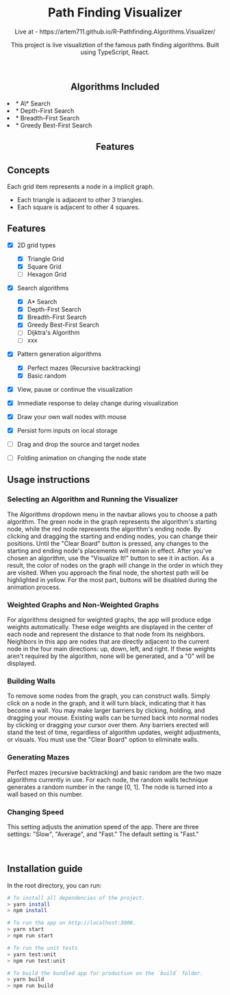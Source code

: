 <h1 align="center">Path Finding Visualizer</h1>

<p align="center">Live at - https://artem711.github.io/R-Pathfinding.Algorithms.Visualizer/ </p>
<p align="center"> This project is live visualiztion of the famous path finding algorithms. Built using TypeScript, React. </p>
<br/>

<h2 align="center">Algorithms Included</h2>
<li>* A\* Search</li>
<li>* Depth-First Search</li>
<li>* Breadth-First Search</li>
<li>* Greedy Best-First Search</li>

<h2 align="center">Features</h2>

## Concepts

Each grid item represents a node in a implicit graph.

- Each triangle is adjacent to other 3 triangles.
- Each square is adjacent to other 4 squares.

## Features

- [x] 2D grid types

  - [x] Triangle Grid
  - [x] Square Grid
  - [ ] Hexagon Grid

- [x] Search algorithms

  - [x] A\* Search
  - [x] Depth-First Search
  - [x] Breadth-First Search
  - [x] Greedy Best-First Search
  - [ ] Dijktra's Algorithm
  - [ ] xxx

- [x] Pattern generation algorithms

  - [x] Perfect mazes (Recursive backtracking)
  - [x] Basic random

- [x] View, pause or continue the visualization
- [x] Immediate response to delay change during visualization
- [x] Draw your own wall nodes with mouse
- [x] Persist form inputs on local storage
- [ ] Drag and drop the source and target nodes
- [ ] Folding animation on changing the node state

## Usage instructions

### Selecting an Algorithm and Running the Visualizer

The Algorithms dropdown menu in the navbar allows you to choose a path algorithm.
The green node in the graph represents the algorithm's starting node, while the red node represents the algorithm's ending node.
By clicking and dragging the starting and ending nodes, you can change their positions.
Until the "Clear Board" button is pressed, any changes to the starting and ending node's placements will remain in effect.
After you've chosen an algorithm, use the "Visualize It!" button to see it in action. As a result, the color of nodes on the graph
will change in the order in which they are visited. When you approach the final node, the shortest path will be highlighted in yellow.
For the most part, buttons will be disabled during the animation process.

### Weighted Graphs and Non-Weighted Graphs

For algorithms designed for weighted graphs, the app will produce edge weights automatically.
These edge weights are displayed in the center of each node and represent the distance to that node from its neighbors.
Neighbors in this app are nodes that are directly adjacent to the current node in the four main directions: up, down, left, and right.
If these weights aren't required by the algorithm, none will be generated, and a "0" will be displayed.

### Building Walls

To remove some nodes from the graph, you can construct walls.
Simply click on a node in the graph, and it will turn black, indicating that it has become a wall.
You may make larger barriers by clicking, holding, and dragging your mouse.
Existing walls can be turned back into normal nodes by clicking or dragging your cursor over them.
Any barriers erected will stand the test of time, regardless of algorithm updates, weight adjustments, or visuals.
You must use the "Clear Board" option to eliminate walls.

### Generating Mazes

Perfect mazes (recursive backtracking) and basic random are the two maze algorithms currently in use.
For each node, the random walls technique generates a random number in the range [0, 1].
The node is turned into a wall based on this number.

### Changing Speed

This setting adjusts the animation speed of the app.
There are three settings: "Slow", "Average", and "Fast."
The default setting is "Fast."

<br>

## Installation guide

In the root directory, you can run:

```bash
# To install all dependencies of the project.
> yarn install
> npm install

# To run the app on http://localhost:3000.
> yarn start
> npm run start

# To run the unit tests
> yarn test:unit
> npm run test:unit

# To build the bundled app for production on the `build` folder.
> yarn build
> npm run build
```
